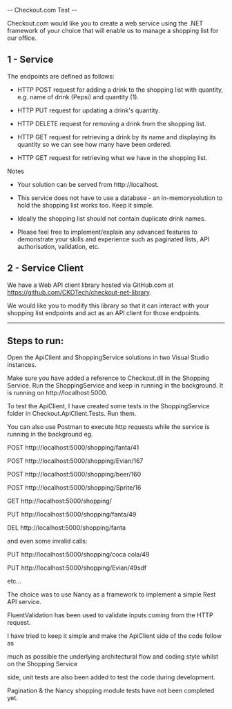 -- Checkout.com Test --

​Checkout.com would like you to create a web service using 
the .NET framework of your choice that will enable us to 
manage a shopping list for our office.

1 - Service
-----------
The endpoints are defined as follows:

- ​HTTP ​POST request ​for adding a drink to ​the shopping list with quantity, e.g. name of drink (Pepsi) and quantity (1).

- HTTP ​PUT request for updating a drink's quantity.

- HTTP ​DELETE request for removing a drink from the shopping list.

- HTTP ​GET request for retrieving a drink by its name and displaying its quantity so we can see how many have been ordered.

- HTTP ​GET request for retrieving what we have in the shopping list.

Notes
- Your solution can be served from http://localhost.

- ​This service does not have to use a ​​database - ​an in-memory ​solution to hold the shopping list​ works too. Keep it simple.

- Ideally the shopping list should not contain duplicate drink names.

- Please feel free to implement/explain any advanced features to demonstrate your skills and experience such as paginated lists, API authorisation, validation, etc.


2 - Service Client
------------------
We have a Web API client library hosted via GitHub.com at https://github.com/CKOTech/checkout-net-library.

We would like you to modify this library so that it can interact with your shopping list endpoints and act as an API client for those endpoints.


----------------------------------------------------------------------------------------------------------------------------------------------------------------------

Steps to run:
-------------

Open the ApiClient and ShoppingService solutions in two Visual Studio instances.

Make sure you have added a reference to Checkout.dll in the Shopping Service. Run the ShoppingService and keep in running in the background. It is running on http://localhost:5000.

To test the ApiClient, I have created some tests in the ShoppingService folder in Checkout.ApiClient.Tests. Run them.

You can also use Postman to execute http requests while the service is running in the background
eg.

POST http://localhost:5000/shopping/fanta/41

POST http://localhost:5000/shopping/Evian/167

POST http://localhost:5000/shopping/beer/160

POST http://localhost:5000/shopping/Sprite/16

GET http://localhost:5000/shopping/

PUT http://localhost:5000/shopping/fanta/49

DEL http://localhost:5000/shopping/fanta

and even some invalid calls:

PUT http://localhost:5000/shopping/coca cola/49

PUT http://localhost:5000/shopping/Evian/49sdf

etc...

The choice was to use Nancy as a framework to implement a simple Rest API service.

FluentValidation has been used to validate inputs coming from the HTTP request.

I have tried to keep it simple and make the ApiClient side of the code follow as

much as possible the underlying architectural flow and coding style whilst on the Shopping Service

side, unit tests are also been added to test the code during development.

Pagination & the Nancy shopping module tests have not been completed yet.
